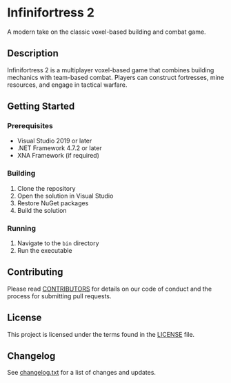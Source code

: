 # Infinifortress 2

A modern take on the classic voxel-based building and combat game.

## Description

Infinifortress 2 is a multiplayer voxel-based game that combines building mechanics with team-based combat. Players can construct fortresses, mine resources, and engage in tactical warfare.

## Getting Started

### Prerequisites

- Visual Studio 2019 or later
- .NET Framework 4.7.2 or later
- XNA Framework (if required)

### Building

1. Clone the repository
2. Open the solution in Visual Studio
3. Restore NuGet packages
4. Build the solution

### Running

1. Navigate to the `bin` directory
2. Run the executable

## Contributing

Please read [CONTRIBUTORS](CONTRIBUTORS) for details on our code of conduct and the process for submitting pull requests.

## License

This project is licensed under the terms found in the [LICENSE](LICENSE) file.

## Changelog

See [changelog.txt](changelog.txt) for a list of changes and updates.